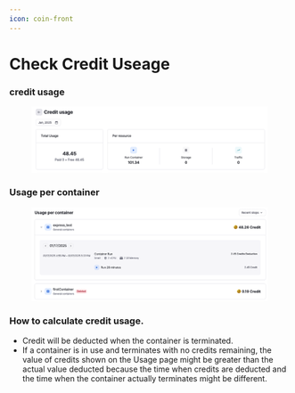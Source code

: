 ```yaml
---
icon: coin-front
---
```


# Check Credit Useage



### credit usage

<figure><img src="../../.gitbook/assets/image (3) (1).png" alt=""><figcaption></figcaption></figure>

### Usage per container

<figure><img src="../../.gitbook/assets/image (2) (1).png" alt=""><figcaption></figcaption></figure>

### How to calculate credit usage.

* Credit will be deducted when the container is terminated.
* If a container is in use and terminates with no credits remaining, the value of credits shown on the Usage page might be greater than the actual value deducted because the time when credits are deducted and the time when the container actually terminates might be different.
